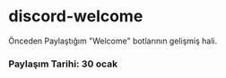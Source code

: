 # discord-welcome
Önceden Paylaştığım "Welcome" botlarının gelişmiş hali.
### Paylaşım Tarihi: 30 ocak
